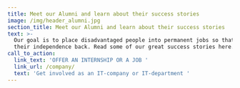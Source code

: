 ```yaml
---
title: Meet our Alumni and learn about their success stories
image: /img/header_alumni.jpg
section_title: Meet our Alumni and learn about their success stories
text: >-
  Our goal is to place disadvantaged people into permanent jobs so that they get
  their independence back. Read some of our great success stories here.
call_to_action:
  link_text: 'OFFER AN INTERNSHIP OR A JOB '
  link_url: /company/
  text: 'Get involved as an IT-company or IT-department '
---
```


